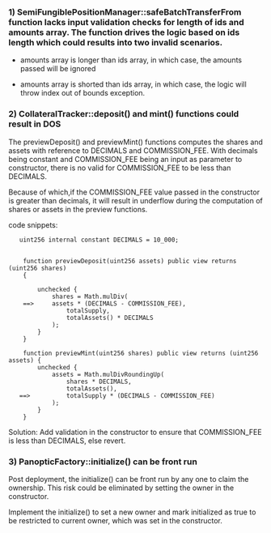 ### 1) SemiFungiblePositionManager::safeBatchTransferFrom function lacks input validation checks for length of ids and amounts array. The function drives the logic based on ids length which could results into two invalid scenarios.

- amounts array is longer than ids array, in which case, the amounts passed will be ignored

- amounts array is shorted than ids array, in which case, the logic will throw index out of bounds exception. 

### 2) CollateralTracker::deposit() and mint() functions could result in DOS
The previewDeposit() and previewMint() functions computes the shares and assets 
with reference to DECIMALS and COMMISSION_FEE. With decimals being constant and COMMISSION_FEE being an input as parameter to constructor, there is no valid for COMMISSION_FEE to be less than DECIMALS.

Because of which,if the COMMISSION_FEE value passed in the constructor is greater than decimals, it will result in underflow during the computation of shares or assets in the preview functions.

code snippets:
```
   uint256 internal constant DECIMALS = 10_000;


    function previewDeposit(uint256 assets) public view returns (uint256 shares) 
    {
      
        unchecked {
            shares = Math.mulDiv(
    ==>     assets * (DECIMALS - COMMISSION_FEE),
                totalSupply,
                totalAssets() * DECIMALS
            );
        }
    } 

    function previewMint(uint256 shares) public view returns (uint256 assets) {
        unchecked {
            assets = Math.mulDivRoundingUp(
                shares * DECIMALS,
                totalAssets(),
   ==>          totalSupply * (DECIMALS - COMMISSION_FEE)
            );
        }
    }
```
Solution:
Add validation in the constructor to ensure that COMMISSION_FEE is less than DECIMALS, else revert. 

### 3) PanopticFactory::initialize() can be front run
Post deployment, the initialize() can be front run by any one to claim the ownership. This risk could be eliminated by setting the owner in the constructor.

Implement the initialize() to set a new owner and mark initialized as true to be restricted to current owner, which was set in the constructor. 

